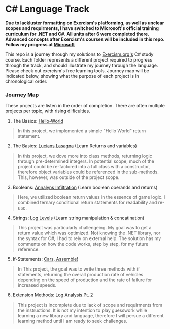 # C# Language Track

**Due to lackluster formatting on Exercism's platforming, as well as unclear scopes and requirments, I have switched to Microsoft's official training curriculum for .NET and C#. All units after 6 were completed there. Advanced concepts after Exercism's courses will be included in this repo. Follow my progress at [Microsoft](https://learn.microsoft.com/en-us/users/justinyates-0980/)**

This repo is a journey through my solutions to [Exercism.org's](https://exercism.org) C# study course. Each folder represents a different project required to progress through the track, and should illustrate my journey through the language. Please check out exercism's free learning tools. Journey map will be indicated below, showing what the purpose of each project is in chronological order.

### Journey Map

These projects are listen in the order of completion. There are often multiple projects per topic, with rising diificulties.

1) The Basics: [Hello-World](./00-Basics/lucians-luscious-lasagna/hello-world/HelloWorld.cs)
> In this project, we implemented a simple "Hello World" return statement.

2) The Basics: [Lucians Lasagna](./00-Basics/lucians-luscious-lasagna/LuciansLusciousLasagna.cs) (Learn Returns and variables)
> In this project, we dove more into class methods, returning logic through pre-determined integers. In potential scope, much of the project could be re-factored into a full class with a constructor, therefore object variables could be referenced in the sub-methods. This, however, was outside of the project scope.

3) Booleans: [Annalyns Infiltration](./01-Booleans/annalyns-infiltration/AnnalynsInfiltration.cs) (Learn boolean operands and returns)
> Here, we utilized boolean return values in the essence of game logic. I combined ternary conditional return statements for readability and re-use.

4) Strings: [Log Levels](./02-Strings/log-levels/LogLevels.cs) (Learn string manipulation & concatination)
> This project was particularly challengeing. My goal was to get a return value which was optimized. Not knowing the .NET library, nor the syntax for C#, I had to rely 
on external help. The solution has my comments on how the code works, step by step, for my future reference.

5) If-Statements: [Cars, Assemble!](./03-IfStatements/cars-assemble/CarsAssemble.cs)
> In This project, the goal was to write three methods with if statements, returning the overall production rate of vehicles depending on the speed of production
and the rate of failure for increased speeds.

6) Extension Methods: [Log Analysis Pt. 2](./04-ExtensionMethods/log-analysis/LogAnalysis.cs)
> This project is incomplete due to lack of scope and requirments from the instructions. It is not my intention to play guesswork while learning a new library and language, therefore I will persue a different learning method until I am ready to seek challenges.